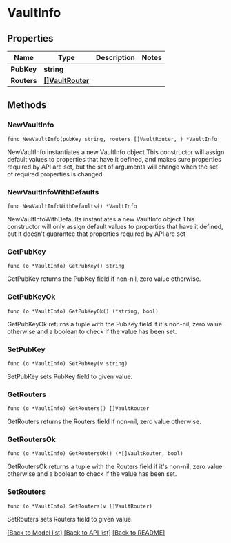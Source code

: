 # VaultInfo

## Properties

Name | Type | Description | Notes
------------ | ------------- | ------------- | -------------
**PubKey** | **string** |  | 
**Routers** | [**[]VaultRouter**](VaultRouter.md) |  | 

## Methods

### NewVaultInfo

`func NewVaultInfo(pubKey string, routers []VaultRouter, ) *VaultInfo`

NewVaultInfo instantiates a new VaultInfo object
This constructor will assign default values to properties that have it defined,
and makes sure properties required by API are set, but the set of arguments
will change when the set of required properties is changed

### NewVaultInfoWithDefaults

`func NewVaultInfoWithDefaults() *VaultInfo`

NewVaultInfoWithDefaults instantiates a new VaultInfo object
This constructor will only assign default values to properties that have it defined,
but it doesn't guarantee that properties required by API are set

### GetPubKey

`func (o *VaultInfo) GetPubKey() string`

GetPubKey returns the PubKey field if non-nil, zero value otherwise.

### GetPubKeyOk

`func (o *VaultInfo) GetPubKeyOk() (*string, bool)`

GetPubKeyOk returns a tuple with the PubKey field if it's non-nil, zero value otherwise
and a boolean to check if the value has been set.

### SetPubKey

`func (o *VaultInfo) SetPubKey(v string)`

SetPubKey sets PubKey field to given value.


### GetRouters

`func (o *VaultInfo) GetRouters() []VaultRouter`

GetRouters returns the Routers field if non-nil, zero value otherwise.

### GetRoutersOk

`func (o *VaultInfo) GetRoutersOk() (*[]VaultRouter, bool)`

GetRoutersOk returns a tuple with the Routers field if it's non-nil, zero value otherwise
and a boolean to check if the value has been set.

### SetRouters

`func (o *VaultInfo) SetRouters(v []VaultRouter)`

SetRouters sets Routers field to given value.



[[Back to Model list]](../README.md#documentation-for-models) [[Back to API list]](../README.md#documentation-for-api-endpoints) [[Back to README]](../README.md)


